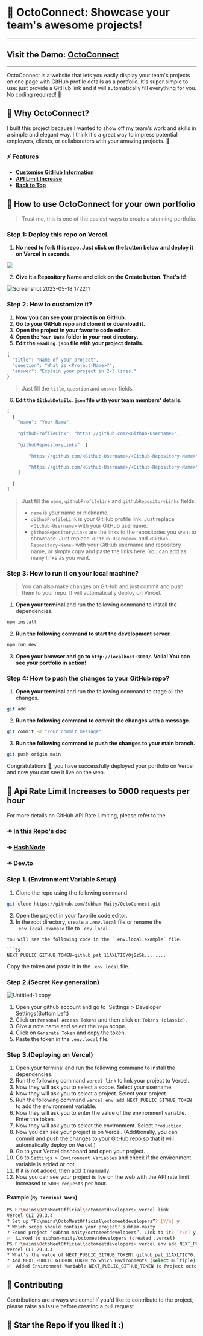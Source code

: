 # 🔗 OctoConnect: Showcase your team's awesome projects! 
___
## Visit the Demo: [OctoConnect](https://octoconnect.vercel.app/)
___
OctoConnect is a website that lets you easily display your team's projects on one page with GitHub profile details as a portfolio. It's super simple to use: just provide a GitHub link and it will automatically fill everything for you. No coding required! 🙌

## 🔗 Why OctoConnect?

I built this project because I wanted to show off my team's work and skills in a simple and elegant way. I think it's a great way to impress potential employers, clients, or collaborators with your amazing projects. 🚀
### ⚡ Features
- [**Customise GitHub Information**](https://github.com/Subham-Maity/OctoConnect#step-2-how-to-customize-it)
- [**API Limit Increase**](https://github.com/Subham-Maity/OctoConnect/tree/main/DOC/API%20rate%20limit%20exceeded)
- [**Back to Top**](https://github.com/Subham-Maity/OctoConnect/tree/main/DOC/BackToTop)

## 🔗 How to use OctoConnect for your own portfolio 
> Trust me, this is one of the easiest ways to create a stunning portfolio.

### Step 1: Deploy this repo on Vercel. 
1. **No need to fork this repo. Just click on the button below and deploy it on Vercel in seconds.**

<a href="https://vercel.com/new/clone?s=https%3A%2F%2Fgithub.com%2Fsubham-maity%2FOctoConnect&showOptionalTeamCreation=false">![](https://vercel.com/button)</a>

2. **Give it a Repository Name and click on the Create button. That's it!**

![Screenshot 2023-05-18 172211](https://github.com/Subham-Maity/OctoConnect/assets/97989643/bc7bb78a-35e6-409b-b037-91bf2ee0714c)


### Step 2: How to customize it?

1. **Now you can see your project is on GitHub.**
2. **Go to your GitHub repo and clone it or download it.**
3. **Open the project in your favorite code editor.**
4. **Open the `Your Data` folder in your root directory.**
5. **Edit the `Heading.json` file with your project details.**
```ts
{
  "title": "Name of your project",
  "question": "What is <Project-Name>?",
  "answer": "Explain your project in 2-3 lines."
}
```
> Just fill the `title`, `question` and `answer` fields.

6. **Edit the `GithubDetails.json` file with your team members' details.**
```ts
[
  {
    "name": "Your Name",
      
    "githubProfileLink": "https://github.com/<Github-Username>",
      
    "githubRepositoryLinks": [
        
        "https://github.com/<Github-Username>/<Github-Repository-Name>",

        "https://github.com/<Github-Username>/<Github-Repository-Name>"
    ]
  
  }
]
```
> Just fill the `name`, `githubProfileLink` and `githubRepositoryLinks` fields.
> - `name` is your name or nickname.
> - `githubProfileLink` is your GitHub profile link. Just replace `<Github-Username>` with your GitHub username.
> - `githubRepositoryLinks` are the links to the repositories you want to showcase. Just replace `<Github-Username>` and `<Github-Repository-Name>` with your GitHub username and repository name, or simply copy and paste the links here. You can add as many links as you want.


### Step 3: How to run it on your local machine?
> You can also make changes on GitHub and just commit and push them to your repo. It will automatically deploy on Vercel.
1. **Open your terminal** and run the following command to install the dependencies.
```bash
npm install
```
2. **Run the following command to start the development server.**
```bash
npm run dev
```
3. **Open your browser and go to `http://localhost:3000/`. Voila! You can see your portfolio in action!**

### Step 4: How to push the changes to your GitHub repo?

1. **Open your terminal** and run the following command to stage all the changes.
```bash
git add .
```
2. **Run the following command to commit the changes with a message.**
```bash
git commit -m "Your commit message"
```
3. **Run the following command to push the changes to your main branch.**
```bash
git push origin main
```

Congratulations 🎉, you have successfully deployed your portfolio on Vercel and now you can see it live on the web.


## 🔗 Api Rate Limit Increases to 5000 requests per hour

For more details on GitHub API Rate Limiting, please refer to the 
### ↠ [**In this Repo's doc**](https://github.com/Subham-Maity/OctoConnect/tree/main/DOC/API%20rate%20limit%20exceeded)
### ↠ [**HashNode**](https://codexam.hashnode.dev/github-api-rate-limit-exceeded-problem)
### ↠ [**Dev.to**](https://dev.to/codexam/github-api-rate-limit-exceeded-problem-502f)

### Step 1. (Environment Variable Setup)
1. Clone the repo using the following command.
```bash
git clone https://github.com/Subham-Maity/OctoConnect.git
```
2. Open the project in your favorite code editor.
3. In the root directory, create a `.env.local` file or rename the `.env.local.example` file to `.env.local`.
```
You will see the following code in the `.env.local.example` file.

```ts
NEXT_PUBLIC_GITHUB_TOKEN=github_pat_11AXLTICY0jSz5k........

```
Copy the token and paste it in the `.env.local` file.

### Step 2.(Secret Key generation)

![Untitled-1 copy](https://github.com/Subham-Maity/OctoConnect/assets/97989643/dec1d1a8-1bc8-4df7-8dcb-4c3bc6dae8f1)

1. Open your github account and go to `Settings > Developer Settings(Bottom Left) 
2. Click on `Personal Access Tokens` and then click on `Tokens (classic)`.
3. Give a note name and select the `repo` scope.
4. Click on `Generate Token` and copy the token.
5. Paste the token in the `.env.local` file.

### Step 3.(Deploying on Vercel)

1. Open your terminal and run the following command to install the dependencies.
2. Run the following command `vercel link` to link your project to Vercel.
3. Now they will ask you to select a scope. Select your username. 
4. Now they will ask you to select a project. Select your project.
5. Run the following command `vercel env add NEXT_PUBLIC_GITHUB_TOKEN` to add the environment variable.
6. Now they will ask you to enter the value of the environment variable. Enter the token.
7. Now they will ask you to select the environment. Select `Production`.
8. Now you can see your project is on Vercel. (Additionally, you can commit and push the changes to your GitHub repo so that it will automatically deploy on Vercel.)
9. Go to your Vercel dashboard and open your project.
10. Go to `Settings > Environment Variables` and check if the environment variable is added or not.
11. If it is not added, then add it manually.
12. Now you can see your project is live on the web with the API rate limit increased to `5000 requests` per hour.


#### Example (`My Terminal Work`)
```bash
PS F:\mains\OctoMeetOfficial\octomeetdevelopers> vercel link 
Vercel CLI 29.3.4
? Set up “F:\mains\OctoMeetOfficial\octomeetdevelopers”? [Y/n] y
? Which scope should contain your project? subham-maity
? Found project “subham-maity/octomeetdevelopers”. Link to it? [Y/n] y
✅  Linked to subham-maity/octomeetdevelopers (created .vercel)
PS F:\mains\OctoMeetOfficial\octomeetdevelopers> vercel env add NEXT_PUBLIC_GITHUB_TOKEN
Vercel CLI 29.3.4
? What’s the value of NEXT_PUBLIC_GITHUB_TOKEN? github_pat_11AXLTICY0.....
? Add NEXT_PUBLIC_GITHUB_TOKEN to which Environments (select multiple)? Production
✅  Added Environment Variable NEXT_PUBLIC_GITHUB_TOKEN to Project octomeetdevelopers [308ms]
```

## 🔗 Contributing

Contributions are always welcome! If you'd like to contribute to the project, please raise an issue before creating a pull request.

## 🌟 Star the Repo if you liked it :)

